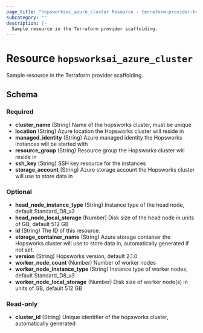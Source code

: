 ```yaml
---
page_title: "hopsworksai_azure_cluster Resource - terraform-provider-hopsworksai"
subcategory: ""
description: |-
  Sample resource in the Terraform provider scaffolding.
---
```


# Resource `hopsworksai_azure_cluster`

Sample resource in the Terraform provider scaffolding.



## Schema

### Required

- **cluster_name** (String) Name of the hopsworks cluster, must be unique
- **location** (String) Azure location the Hopsworks cluster will reside in
- **managed_identity** (String) Azure managed identity the Hopsworks instances will be started with
- **resource_group** (String) Resource group the Hopsworks cluster will reside in
- **ssh_key** (String) SSH key resource for the instances
- **storage_account** (String) Azure storage account the Hopsworks cluster will use to store data in

### Optional

- **head_node_instance_type** (String) Instance type of the head node, default Standard_D8_v3
- **head_node_local_storage** (Number) Disk size of the head node in units of GB, default 512 GB
- **id** (String) The ID of this resource.
- **storage_container_name** (String) Azure storage container the Hopsworks cluster will use to store data in, automatically generated if not set.
- **version** (String) Hopsworks version, default 2.1.0
- **worker_node_count** (Number) Number of worker nodes
- **worker_node_instance_type** (String) Instance type of worker nodes, default Standard_D8_v3
- **worker_node_local_storage** (Number) Disk size of worker node(s) in units of GB, default 512 GB

### Read-only

- **cluster_id** (String) Unique identifier of the hopsworks cluster, automatically generated


